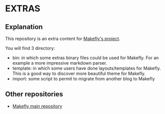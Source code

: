 # EXTRAS

## Explanation

This repository is an extra content for [Makefly's project](http://makefly.e-mergence.org "Go to official Makefly's website").

You will find 3 directory:

  * bin: in which some extras binary files could be used for Makefly. For an example a more impressive markdown parser.
  * template: in which some users have done layouts/templates for Makefly. This is a good way to discover more beautiful theme for Makefly.
  * import: some script to permit to migrate from another blog to Makefly

## Other repositories

  * [Makefly main repository](https://github.com/blankoworld/makefly/ "Discover Makefly on Github")

